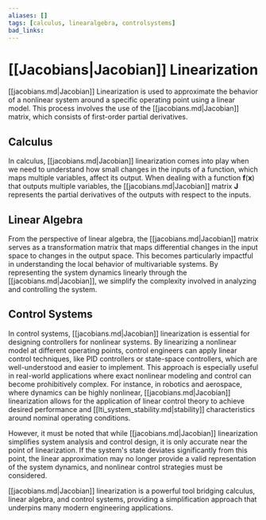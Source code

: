 ```yaml
---
aliases: []
tags: [calculus, linearalgebra, controlsystems]
bad_links:
---
```

# [[Jacobians|Jacobian]] Linearization

[[jacobians.md|Jacobian]] Linearization is used to approximate the behavior of a nonlinear system around a specific operating point using a linear model. This process involves the use of the [[jacobians.md|Jacobian]] matrix, which consists of first-order partial derivatives.

## Calculus

In calculus, [[jacobians.md|Jacobian]] linearization comes into play when we need to understand how small changes in the inputs of a function, which maps multiple variables, affect its output. When dealing with a function $\mathbf{f}(\mathbf{x})$ that outputs multiple variables, the [[jacobians.md|Jacobian]] matrix $\mathbf{J}$ represents the partial derivatives of the outputs with respect to the inputs.

## Linear Algebra

From the perspective of linear algebra, the [[jacobians.md|Jacobian]] matrix serves as a transformation matrix that maps differential changes in the input space to changes in the output space. This becomes particularly impactful in understanding the local behavior of multivariable systems. By representing the system dynamics linearly through the [[jacobians.md|Jacobian]], we simplify the complexity involved in analyzing and controlling the system.

## Control Systems

In control systems, [[jacobians.md|Jacobian]] linearization is essential for designing controllers for nonlinear systems. By linearizing a nonlinear model at different operating points, control engineers can apply linear control techniques, like PID controllers or state-space controllers, which are well-understood and easier to implement. This approach is especially useful in real-world applications where exact nonlinear modeling and control can become prohibitively complex. For instance, in robotics and aerospace, where dynamics can be highly nonlinear, [[jacobians.md|Jacobian]] linearization allows for the application of linear control theory to achieve desired performance and [[lti_system_stability.md|stability]] characteristics around nominal operating conditions.

However, it must be noted that while [[jacobians.md|Jacobian]] linearization simplifies system analysis and control design, it is only accurate near the point of linearization. If the system's state deviates significantly from this point, the linear approximation may no longer provide a valid representation of the system dynamics, and nonlinear control strategies must be considered.

[[jacobians.md|Jacobian]] linearization is a powerful tool bridging calculus, linear algebra, and control systems, providing a simplification approach that underpins many modern engineering applications.